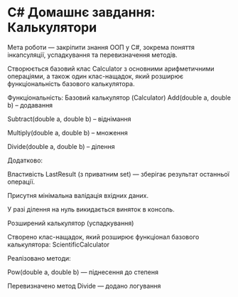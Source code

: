 # C# Домашнє завдання: Калькулятори

Мета роботи — закріпити знання ООП у C#,
зокрема поняття інкапсуляції, успадкування та перевизначення методів.

Створюється базовий клас Calculator з основними арифметичними операціями,
а також один клас-нащадок, який розширює функціональність базового калькулятора.

Функціональність:
Базовий калькулятор (Calculator)
Add(double a, double b) – додавання

Subtract(double a, double b) – віднімання

Multiply(double a, double b) – множення

Divide(double a, double b) – ділення

Додатково:

Властивість LastResult (з приватним set) —
зберігає результат останньої операції.

Присутня мінімальна валідація вхідних даних.

У разі ділення на нуль викидається виняток в консоль.

Розширений калькулятор (успадкування)

Створено клас-нащадок, який розширює функціонал базового калькулятора:
ScientificCalculator

Реалізовано методи:

Pow(double a, double b) — піднесення до степеня

Перевизначено метод Divide —
додано логування

